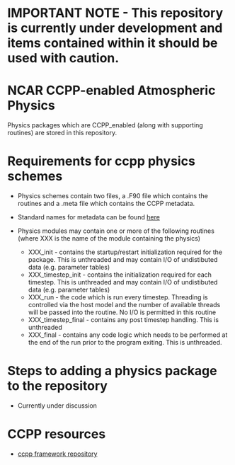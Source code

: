 # IMPORTANT NOTE - This repository is currently under development and items contained within it should be used with caution.

# NCAR CCPP-enabled Atmospheric Physics

Physics packages which are CCPP_enabled (along with supporting routines) are stored in this repository.

# Requirements for ccpp physics schemes

* Physics schemes contain two files, a .F90 file which contains the routines and a .meta file which contains the CCPP metadata.

* Standard names for metadata can be found [here](https://github.com/gold2718/ccpp-framework/wiki/Metadata-standard-names)

* Physics modules may contain one or more of the following routines (where XXX is the name of the module containing the physics)
  * XXX_init - contains the startup/restart initialization required for the package.  This is unthreaded and may contain I/O of undistibuted data (e.g. parameter tables)
  * XXX_timestep_init - contains the initialization required for each timestep.  This is unthreaded and may contain I/O of undistibuted data (e.g. parameter tables)
  * XXX_run - the code which is run every timestep.  Threading is controlled via the host model and the number of available threads will be passed into the routine.  No I/O is permitted in this routine
  * XXX_timestep_final - contains any post timestep handling.  This is unthreaded
  * XXX_final -  contains any code logic which needs to be performed at the end of the run prior to the program exiting.  This is unthreaded.

# Steps to adding a physics package to the repository
  * Currently under discussion

# CCPP resources

* [ccpp framework repository](https://github.com/NCAR/ccpp-framework)

